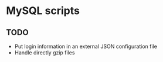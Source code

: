 # MySQL scripts

## TODO

* Put login information in an external JSON configuration file
* Handle directly gzip files
